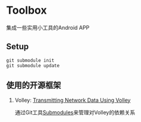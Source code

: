 # Toolbox

集成一些实用小工具的Android APP


## Setup

``` git
git submodule init
git submodule update
```

## 使用的开源框架

1. Volley: [Transmitting Network Data Using Volley](https://developer.android.com/training/volley/index.html)

    通过Git工具[Submodules](https://git-scm.com/book/en/v2/Git-Tools-Submodules)来管理对Volley的依赖关系

